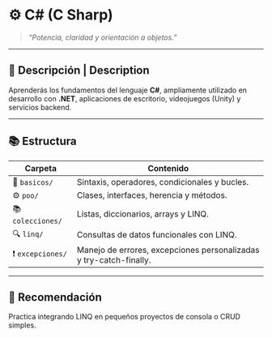 # ⚙️ C# (C Sharp)

> _“Potencia, claridad y orientación a objetos.”_

---

## 🧩 Descripción | Description

Aprenderás los fundamentos del lenguaje **C#**, ampliamente utilizado en desarrollo con **.NET**, aplicaciones de escritorio, videojuegos (Unity) y servicios backend.

---

## 📚 Estructura

| Carpeta | Contenido |
|----------|------------|
| 🧠 `basicos/` | Sintaxis, operadores, condicionales y bucles. |
| ⚙️ `poo/` | Clases, interfaces, herencia y métodos. |
| 📚 `colecciones/` | Listas, diccionarios, arrays y LINQ. |
| 🔍 `linq/` | Consultas de datos funcionales con LINQ. |
| ❗ `excepciones/` | Manejo de errores, excepciones personalizadas y try-catch-finally. |

---

## 🧠 Recomendación
Practica integrando LINQ en pequeños proyectos de consola o CRUD simples.

